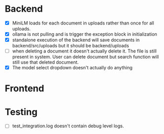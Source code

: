 # Backend

* [X] MiniLM loads for each document in uploads rather than once for all uploads.
* [X] ollama is not pulling and is trigger the exception block in initialization
* [X] standalone execution of the backend will save documents in backend/src/uploads but it should be backend/uploads
* [ ] when deleting a document it doesn't actually delete it. The file is still present in system. User can delete document but search function will still use that deleted document.
* [X] The model select dropdown doesn't actually do anything

# Frontend

# Testing

* [ ] test_integration.log doesn't contain debug level logs.
